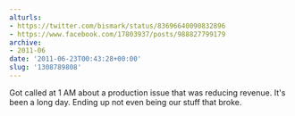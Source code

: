 ```yaml
---
alturls:
- https://twitter.com/bismark/status/83696640090832896
- https://www.facebook.com/17803937/posts/988827799179
archive:
- 2011-06
date: '2011-06-23T00:43:28+00:00'
slug: '1308789808'
---
```


Got called at 1 AM about a production issue that was reducing revenue. It's been a long day. Ending up not even being our stuff that broke.

